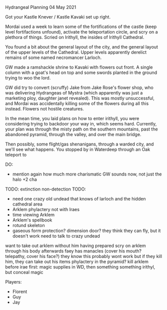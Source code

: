 Hydrangeal Planning
04 May 2021

Got your Kastle Knever / Kastle Kavaki set up right.

Mordai used a week to learn some of the fortifications of the castle (keep level fortifactions unfound), activate the teleportation circle, and scry on a plethora of things. Scried on Irithyll, the insides of Irithyll Cathedral.


You found a bit about the general layout of the city, and the general layout of the upper levels of the Cathedral. Upper levels apparently derelict remains of some named necromancer Larloch.

GW made a ramshackle shrine to Kavaki with flowers out front. A single column with a goat's head on top and some swords planted in the ground trying to woo the lord.

GW did try to convert (scruffy) Jake from Jake Rose's flower shop, who was delivering Hydrangeas of Mystra (which apparently was just a marketing ploy, daughter janet revealed). This was mostly unsuccessful, and Mordai was accidentally killing some of the flowers during all this instead. Flowers not hostile creatures.

In the mean time, you laid plans on how to enter irithyll, you were considering trying to backdoor your way in, which seems hard. Currently, your plan was through the misty path on the southern mountains, past the abandoned pyramid, through the valley, and over the main bridge.

Then possibly, some flight/gas shenanigans, through a warded city, and we'll see what happens.
You stopped by in Waterdeep through an Oak teleport to

DO:
- mention again how much more charismatic GW sounds now, not just the halo +2 cha


TODO: extinction non-detection
TODO:
- need one crazy old undead that knows of larloch and the hidden cathedral area
- Arklem phylactery not with Iraes
- time viewing Arklem
- Arklem's spellbook
- rotund skeleton
- gaseous form protection? dimension door?
they think they can fly, but it doesn't work
need to talk to crazy undead

want to take out arklem without him having prepared
scry on arklem through his body afterwards
faey has manacles (cover his mouth? telepathy, cover his face?)
they know this probably wont work
but if they kill him, they can take out his items
phylactery in the pyramid?
kill arklem before irae
first: magic supplies in WD, then something something irithyl, but conceal magic


Players:
- Florent
- Guy
- Jay
